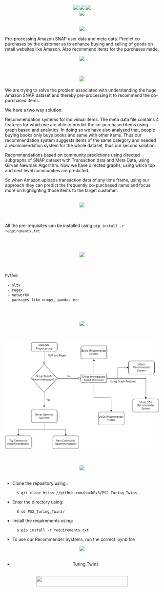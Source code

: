 <div align="center"> 
  <p align='center'> 
   <img src="https://img.shields.io/badge/Name%20-%20SNAP_Recommendation_System-green?style=for-the-badge"/>
   <img src="https://forthebadge.com/images/badges/built-with-love.svg" />
   <img src="https://img.shields.io/badge/By-Team: Turing Twins-blue?style=for-the-badge" /><br>
   <img src="http://ForTheBadge.com/images/badges/made-with-python.svg" />
	<br>
</div>
<br>
<div align='center'>
<img src="https://img.shields.io/badge/Use%20Case%20Identified-rebeccapurple?style=for-the-badge" height="45"/>
</div>


 Pre-processing Amazon SNAP user data and meta data.
 Predict co-purchases by the customer as to enhance buying and selling of goods on retail websites like Amazon. Also recommend items for the purchases made.
 <div align="center">
  </p>
  <p>
  <img src="https://img.shields.io/badge/Vision%20%7C%20One for all and all for one.-mistyrose?logo=Product%20Hunt&style=for-the-badge" height="40"/>
  <br><br>
   </p>
  <br>
 </div>
 <div align="center"> 
  <img src="https://img.shields.io/badge/Why%20%7C%20What%20it%20does-darkslategrey?logo=Windows%20Terminal&style=for-the-badge" height="40"/> 
  <br><br>
  

</div>
 We are trying to solve the problem associated with understanding the huge Amazon SNAP dataset  and thereby pre-processing it to recommend the co-purchased items. 

We have a two way solution:

Recommendation systems for individual items. The meta data file contains 4 features for which we are able to predict the co-purchased items using graph based and analytics. In doing so we have also analyzed that, people buying books only buys books and same with other items. Thus our recommendation system suggests items of the same category and needed a recommendation system for the whole dataset, thus our second solution.

Recommendations based on community predictions using directed subgraphs of SNAP dataset  with Transaction data and Meta Data, using Girvan Newman Algorithm. Now we have directed graphs, using which top and next level communities are predicted. 

So when Amazon uploads transaction data of any time frame, using our approach they can predict the frequently co-purchased items and focus more on highlighting those items to the target customer. 
<br><br>
<div align="center"> 
  <img src="https://img.shields.io/badge/Prerequisites-teal?logo=Pinboard&style=for-the-badge" height="40"/> 
</div><br><br>

All the pre-requisites can be installed using ``` pip install -r requirements.txt ``` 

<br><br>
<div align="center"> 
  <img src="https://img.shields.io/badge/Tech%20Stack%20Used-chocolate?logo=Tesla&style=for-the-badge" height="40"/> 
</div>
<br>
  <br>

  ```
  Python

   - nltk
   - regex
   - networkX
   - packages like numpy, pandas etc
   ```
<br><br>
<div align='center'>
<img src="https://img.shields.io/badge/Architecture%20Diagram-rebeccapurple?style=for-the-badge" height="45"/>
</div>
<br><br>
<div align='center'>
<br><img src="Images/WhatsApp Image 2022-06-26 at 7.12.48 AM.jpeg" /><br>
</div>
<br>
</div>
<br>
</div>
<br>
<div align='center'>
<img src="https://img.shields.io/badge/How%20To%20Use-rebeccapurple?style=for-the-badge" height="45"/>
</div>
<br>

* Clone the repository using :

        $ git clone https://github.com/HackRx3/PS2_Turing_Twins
                
* Enter the directory using:

        $ cd PS2_Turing_Twins/
      
* Install the requirements using:

        $ pip install -r requirements.txt

* To use our Recommender Systems, run the correct ipynb file
 
 <div align="center"> 
  <img src="https://img.shields.io/badge/Contributors-black?logo=Github&style=for-the-badge" height="40"/> 
</div>
  <br>

<div align="center"> 

* Turing Twins
<br><br>
<div align="center">
  <img src="https://img.shields.io/badge/Please%20star%20if%20you%20like%20it-lightcoral?logo=Starship&style=for-the-badge" width="300" height="35"/>
 </div>


 



 
	




